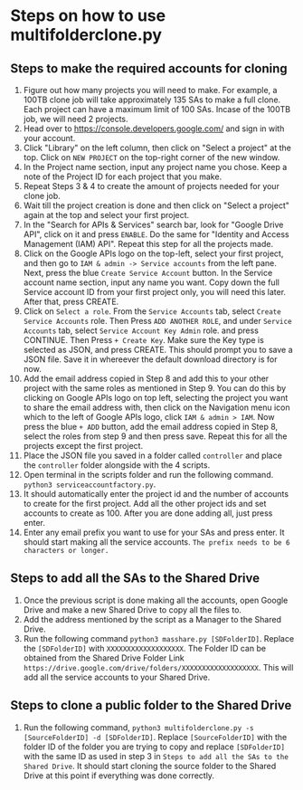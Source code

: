 Steps on how to use multifolderclone.py
=================================

Steps to make the required accounts for cloning
---------------------------------
1) Figure out how many projects you will need to make. For example, a 100TB clone job will take approximately 135 SAs to make a full clone. Each project can have a maximum limit of 100 SAs. Incase of the 100TB job, we will need 2 projects.
2) Head over to <https://console.developers.google.com/> and sign in with your account.
3) Click "Library" on the left column, then click on "Select a project" at the top. Click on `NEW PROJECT` on the top-right corner of the new window.
4) In the Project name section, input any project name you chose. Keep a note of the Project ID for each project that you make.
5) Repeat Steps 3 & 4 to create the amount of projects needed for your clone job.
6) Wait till the project creation is done and then click on "Select a project" again at the top and select your first project.
7) In the "Search for APIs & Services" search bar, look for "Google Drive API", click on it and press `ENABLE`. Do the same for "Identity and Access Management (IAM) API". Repeat this step for all the projects made.
8) Click on the Google APIs logo on the top-left, select your first project, and then go to `IAM & admin -> Service accounts` from the left pane. Next, press the blue `Create Service Account` button. In the Service account name section, input any name you want. Copy down the full Service account ID from your first project only, you will need this later. After that, press CREATE.
9) Click on `Select a role`. From the `Service Accounts` tab, select `Create Service Accounts` role. Then Press `ADD ANOTHER ROLE`, and under `Service Accounts` tab, select `Service Account Key Admin` role. and press CONTINUE. Then Press `+ Create Key`. Make sure the Key type is selected as JSON, and press CREATE. This should prompt you to save a JSON file. Save it in whereever the default download directory is for now.
10) Add the email address copied in Step 8 and add this to your other project with the same roles as mentioned in Step 9. You can do this by clicking on Google APIs logo on top left, selecting the project you want to share the email address with, then click on the Navigation menu icon which to the left of Google APIs logo, click `IAM & admin > IAM`. Now press  the blue `+ ADD` button, add the email address copied in Step 8, select the roles from step 9 and then press save. Repeat this for all the projects except the first project.
11) Place the JSON file you saved in a folder called `controller` and place the `controller` folder alongside with the 4 scripts.
12) Open terminal in the scripts folder and run the following command. `python3 serviceaccountfactory.py`.
13) It should automatically enter the project id and the number of accounts to create for the first project. Add all the other project ids and set accounts to create as 100. After you are done adding all, just press enter.
14) Enter any email prefix you want to use for your SAs and press enter. It should start making all the service accounts.
`The prefix needs to be 6 characters or longer.`

Steps to add all the SAs to the Shared Drive
---------------------------------
1) Once the previous script is done making all the accounts, open Google Drive and make a new Shared Drive to copy all the files to.
2) Add the address mentioned by the script as a Manager to the Shared Drive.
3) Run the following command `python3 masshare.py [SDFolderID]`. Replace the `[SDFolderID]` with `XXXXXXXXXXXXXXXXXXX`. The Folder ID can be obtained from the Shared Drive Folder Link `https://drive.google.com/drive/folders/XXXXXXXXXXXXXXXXXXX`. This will add all the service accounts to your Shared Drive.

Steps to clone a public folder to the Shared Drive
---------------------------------
1) Run the following command, `python3 multifolderclone.py -s [SourceFolderID] -d [SDFolderID]`. Replace `[SourceFolderID]` with the folder ID of the folder you are trying to copy and replace `[SDFolderID]` with the same ID as used in step 3 in `Steps to add all the SAs to the Shared Drive`. It should start cloning the source folder to the Shared Drive at this point if everything was done correctly.
